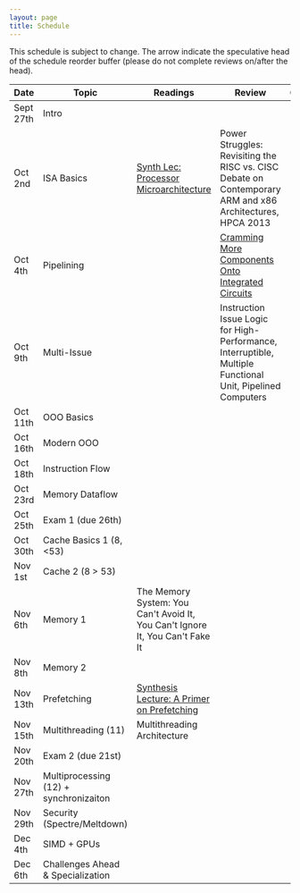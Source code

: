 ```yaml
---
layout: page
title: Schedule
---
```


This schedule is subject to change.  The arrow indicate the speculative head of the schedule reorder buffer (please do not complete reviews on/after the head).

| Date      | Topic                                  | Readings                                                                      | Review                                                                                                     | Commit |
|-----------|----------------------------------------|-------------------------------------------------------------------------------|------------------------------------------------------------------------------------------------------------|--------|
| Sept 27th | Intro                                  |                                                                               |                                                                                                            |        |
| Oct 2nd   | ISA Basics                             | [Synth Lec: Processor Microarchitecture][synth-proc-micro]                    | Power Struggles: Revisiting the RISC vs. CISC Debate on Contemporary ARM and x86 Architectures, HPCA 2013  |   |
| Oct 4th   | Pipelining                             |                                                                               | [Cramming More Components Onto Integrated Circuits][moore65]                                               | $\leftarrow$       |
| Oct 9th   | Multi-Issue                            |                                                                               | Instruction Issue Logic for High-Performance, Interruptible, Multiple Functional Unit, Pipelined Computers |        |
| Oct 11th  | OOO Basics                             |                                                                               |                                                                                                            |        |
| Oct 16th  | Modern OOO                             |                                                                               |                                                                                                            |        |
| Oct 18th  | Instruction Flow                       |                                                                               |                                                                                                            |        |
| Oct 23rd  | Memory Dataflow                        |                                                                               |                                                                                                            |        |
| Oct 25th  | Exam 1 (due 26th)                      |                                                                               |                                                                                                            |        |
| Oct 30th  | Cache Basics 1  (8, <53)               |                                                                               |                                                                                                            |        |
| Nov 1st   | Cache 2  (8 > 53)                      |                                                                               |                                                                                                            |        |
| Nov 6th   | Memory 1                               | The Memory System: You Can't Avoid It, You Can't Ignore It, You Can't Fake It |                                                                                                            |        |
| Nov 8th   | Memory 2                               |                                                                               |                                                                                                            |        |
| Nov 13th  | Prefetching                            | [Synthesis Lecture: A Primer on Prefetching][synth-prefetch]                  |                                                                                                            |        |
| Nov 15th  | Multithreading (11)                    | Multithreading Architecture                                                   |                                                                                                            |        |
| Nov 20th  | Exam 2 (due 21st)                      |                                                                               |                                                                                                            |        |
| Nov 27th  | Multiprocessing (12) + synchronizaiton |                                                                               |                                                                                                            |        |
| Nov 29th  | Security (Spectre/Meltdown)            |                                                                               |                                                                                                            |        |
| Dec 4th   | SIMD + GPUs                            |                                                                               |                                                                                                            |        |
| Dec 6th   | Challenges Ahead & Specialization      |                                                                               |                                                                                                            |        |



[synth-proc-micro]: https://www.morganclaypool.com/doi/pdf/10.2200/S00309ED1V01Y201011CAC012
[synth-prefetch]: https://www.morganclaypool.com/doi/pdf/10.2200/S00581ED1V01Y201405CAC028
[moore65]: https://www.cs.utexas.edu/~fussell/courses/cs352h/papers/moore.pdf
